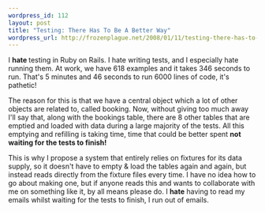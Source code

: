 ```yaml
--- 
wordpress_id: 112
layout: post
title: "Testing: There Has To Be A Better Way"
wordpress_url: http://frozenplague.net/2008/01/11/testing-there-has-to-be-a-better-way/
---
```

I <strong>hate </strong>testing in Ruby on Rails. I hate writing tests, and I especially hate running them. At work, we have 618 examples and it takes 346 seconds to run. That's 5 minutes and 46 seconds to run 6000 lines of code, it's pathetic!

The reason for this is that we have a central object which a lot of other objects are related to, called booking. Now, without giving too much away I'll say that, along with the bookings table, there are 8 other tables that are emptied and loaded with data during a large majority of the tests. All this emptying and refilling is taking time, time that could be better spent <strong>not waiting for the tests to finish!</strong>

This is why I propose a system that entirely relies on fixtures for its data supply, so it doesn't have to empty &amp; load the tables again and again, but instead reads directly from the fixture files every time. I have no idea how to go about making one, but if anyone reads this and wants to collaborate with me on something like it, by all means please do. I <strong>hate</strong> having to read my emails whilst waiting for the tests to finish, I run out of emails.

